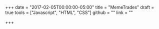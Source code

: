 +++
date = "2017-02-05T00:00:00-05:00"
title = "MemeTrades"
draft = true
tools = ["Javascript", "HTML", "CSS"]
github = ""
link = ""

+++
